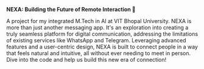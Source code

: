 **NEXA: Building the Future of Remote Interaction 🤖**

A project for my integrated M.Tech in AI at VIT Bhopal University. NEXA is more than just another messaging app. It's an exploration into creating a truly seamless platform for digital communication, addressing the limitations of existing services like WhatsApp and Telegram. Leveraging advanced features and a user-centric design, NEXA is built to connect people in a way that feels natural and intuitive, all without ever needing to meet in person. Dive into the code and help us build this new era of connection! 
